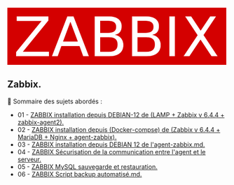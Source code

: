 ![zabbix-logo](./images/zabbix-logo.png)

## Zabbix.

👋 Sommaire des sujets abordés :

- 01 - [ZABBIX installation depuis DEBIAN-12 de (LAMP + Zabbix v 6.4.4 + zabbix-agent2).](ZABBIX-installation-depuis-DEBIAN-12-LAMP-Zabbix-version-6.4.4-zabbix-agent2.md)
- 02 - [ZABBIX installation depuis (Docker-compse) de (Zabbix v 6.4.4 + MariaDB + Nginx + agent-zabbix).](ZABBIX-installation-depuis-Docker-Docker-compse-de-Zabbix-version-6.4.4-agent-zabbix.md)
- 03 - [ZABBIX installation depuis DEBIAN 12 de l'agent-zabbix.md.](ZABBIX-installation-depuis-DEBIAN-12-de-l-agent-zabbix.md)
- 04 - [ZABBIX Sécurisation de la communication entre l'agent et le serveur.](ZABBIX-installation-depuis-DEBIAN-12-de-l-agent-zabbix.md)
- 05 - [ZABBIX MySQL sauvegarde et restauration.](ZABBIX-MySQL-sauvegarde-restauration.md)
- 06 - [ZABBIX Script backup automatisé.md.](ZABBIX-Script-backup-automatisé.md)

